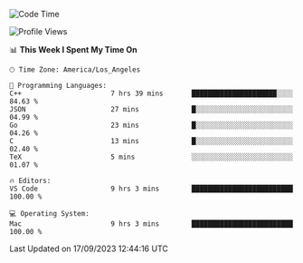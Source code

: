 <!--START_SECTION:waka-->
![Code Time](http://img.shields.io/badge/Code%20Time-517%20hrs%2022%20mins-blue)

![Profile Views](http://img.shields.io/badge/Profile%20Views-0-blue)

📊 **This Week I Spent My Time On** 

```text
🕑︎ Time Zone: America/Los_Angeles

💬 Programming Languages: 
C++                      7 hrs 39 mins       █████████████████████░░░░   84.63 % 
JSON                     27 mins             █░░░░░░░░░░░░░░░░░░░░░░░░   04.99 % 
Go                       23 mins             █░░░░░░░░░░░░░░░░░░░░░░░░   04.26 % 
C                        13 mins             █░░░░░░░░░░░░░░░░░░░░░░░░   02.40 % 
TeX                      5 mins              ░░░░░░░░░░░░░░░░░░░░░░░░░   01.07 % 

🔥 Editors: 
VS Code                  9 hrs 3 mins        █████████████████████████   100.00 % 

💻 Operating System: 
Mac                      9 hrs 3 mins        █████████████████████████   100.00 % 
```


 Last Updated on 17/09/2023 12:44:16 UTC
<!--END_SECTION:waka-->
